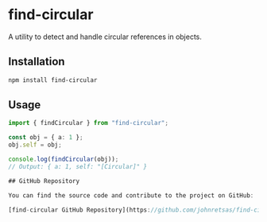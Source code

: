 # find-circular

A utility to detect and handle circular references in objects.

## Installation

```bash
npm install find-circular
```

## Usage

```typescript
import { findCircular } from "find-circular";

const obj = { a: 1 };
obj.self = obj;

console.log(findCircular(obj));
// Output: { a: 1, self: "[Circular]" }

## GitHub Repository

You can find the source code and contribute to the project on GitHub:

[find-circular GitHub Repository](https://github.com/johnretsas/find-circular)
```
